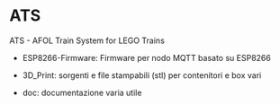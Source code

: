 # ATS
ATS - AFOL Train System for LEGO Trains

- ESP8266-Firmware: Firmware per nodo MQTT basato su ESP8266

- 3D_Print: sorgenti e file stampabili (stl) per contenitori e box vari

- doc: documentazione varia utile
